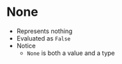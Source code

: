 # None

- Represents nothing
- Evaluated as `False`
- Notice
    - `None` is both a value and a type